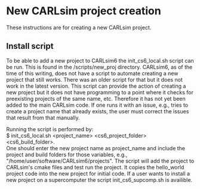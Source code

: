 New CARLsim project creation
============================

These instructions are for creating a new CARLsim project.

## Install script

To be able to add a new project to CARLsim6 the init_cs6_local.sh script can be run.
This is found in the /scripts/new_proj directory. CARLsim6, as of the time of this writing, does not have a script to automate creating a new project that still works. There was an older script for that but it does not work in the latest version. This script can provide the action of creating a new project but it does not have programming to a point where it checks for preexisting projects of the same name, etc. Therefore it has not yet been added to the main CARLsim code. If one runs it with an issue, e.g., tries to create a project name that already exists, the user must correct the issues that result from that manually.

Running the script is performed by:
<br>$ init_cs6_local.sh \<project_name\> \<cs6_project_folder\> \<cs6_build_folder\>.
<br>One should enter the new project name as project_name and include the project and build folders for those variables, e.g., "/home/user/software/CARLsim6/projects". The script will add the project to CARLsim's cmake files and test run the project. It copies the hello_world project code into the new project for initial code. If a user wants to install a new project on a supercomputer the script init_cs6_supcomp.sh is availible.